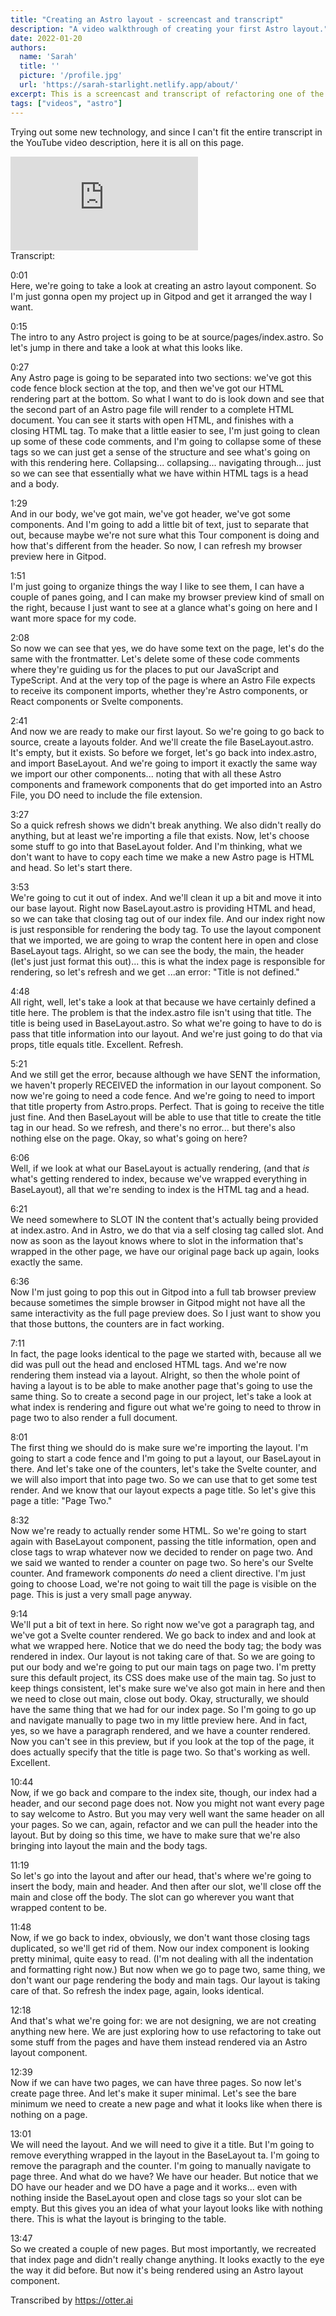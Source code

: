 ```yaml
---
title: "Creating an Astro layout - screencast and transcript"
description: "A video walkthrough of creating your first Astro layout."
date: 2022-01-20
authors:
  name: 'Sarah'
  title: ''
  picture: '/profile.jpg'
  url: 'https://sarah-starlight.netlify.app/about/'
excerpt: This is a screencast and transcript of refactoring one of the basic Astro examples to create an initial BaseLayout component.
tags: ["videos", "astro"]
---
```

Trying out some new technology, and since I can't fit the entire transcript in the YouTube video description, here it is all on this page.
<div class="video-container">
<iframe src="https://www.youtube.com/embed/9bVuIBD70wc" title="YouTube video player" frameborder="0" allow="accelerometer; autoplay; clipboard-write; encrypted-media; gyroscope; picture-in-picture" allowfullscreen></iframe>
</div>
Transcript:

0:01  
Here, we're going to take a look at creating an astro layout component. So I'm just gonna open my project up in Gitpod and get it arranged the way I want.

0:15  
The intro to any Astro project is going to be at source/pages/index.astro. So let's jump in there and take a look at what this looks like.

0:27  
Any Astro page is going to be separated into two sections: we've got this code fence block section at the top, and then we've got our HTML rendering part at the bottom. So what I want to do is look down and see that the second part of an Astro page file will render to a complete HTML document. You can see it starts with open HTML, and finishes with a closing HTML tag. To make that a little easier to see, I'm just going to clean up some of these code comments, and I'm going to collapse some of these tags so we can just get a sense of the structure and see what's going on with this rendering here. Collapsing... collapsing... navigating through... just so we can see that essentially what we have within HTML tags is a head and a body. 

1:29  
And in our body, we've got main, we've got header, we've got some components. And I'm going to add a little bit of text, just to separate that out, because maybe we're not sure what this Tour component is doing and how that's different from the header. So now, I can refresh my browser preview here in Gitpod. 

1:51  
I'm just going to organize things the way I like to see them, I can have a couple of panes going, and I can make my browser preview kind of small on the right, because I just want to see at a glance what's going on here and I want more space for my code. 

2:08  
So now we can see that yes, we do have some text on the page, let's do the same with the frontmatter. Let's delete some of these code comments where they're guiding us for the places to put our JavaScript and TypeScript. And at the very top of the page is where an Astro File expects to receive its component imports, whether they're Astro components, or React components or Svelte components. 

2:41  
And now we are ready to make our first layout. So we're going to go back to source, create a layouts folder. And we'll create the file BaseLayout.astro. It's empty, but it exists. So before we forget, let's go back into index.astro, and import BaseLayout. And we're going to import it exactly the same way we import our other components... noting that with all these Astro components and framework components that do get imported into an Astro File, you DO need to include the file extension. 

3:27  
So a quick refresh shows we didn't break anything. We also didn't really do anything, but at least we're importing a file that exists. Now, let's choose some stuff to go into that BaseLayout folder. And I'm thinking, what we don't want to have to copy each time we make a new Astro page is HTML and head. So let's start there. 

3:53  
We're going to cut it out of index. And we'll clean it up a bit and move it into our base layout. Right now BaseLayout.astro is providing HTML and head, so we can take that closing tag out of our index file. And our index right now is just responsible for rendering the body tag. To use the layout component that we imported, we are going to wrap the content here in open and close BaseLayout tags. Alright, so we can see the body, the main, the header (let's just just format this out)... this is what the index page is responsible for rendering, so let's refresh and we get ...an error: "Title is not defined."

4:48  
All right, well, let's take a look at that because we have certainly defined a title here. The problem is that the index.astro file isn't using that title. The title is being used in BaseLayout.astro. So what we're going to have to do is pass that title information into our layout. And we're just going to do that via props, title equals title. Excellent. Refresh.

5:21  
And we still get the error, because although we have SENT the information, we haven't properly RECEIVED the information in our layout component. So now we're going to need a code fence. And we're going to need to import that title property from Astro.props. Perfect. That is going to receive the title just fine. And then BaseLayout will be able to use that title to create the title tag in our head. So we refresh, and there's no error... but there's also nothing else on the page. Okay, so what's going on here? 

6:06  
Well, if we look at what our BaseLayout is actually rendering, (and that *is* what's getting rendered to index, because we've wrapped everything in BaseLayout), all that we're sending to index is the HTML tag and a head. 

6:21  
We need somewhere to SLOT IN the content that's actually being provided at index.astro. And in Astro, we do that via a self closing tag called slot. And now as soon as the layout knows where to slot in the information that's wrapped in the other page, we have our original page back up again, looks exactly the same. 

6:36  
Now I'm just going to pop this out in Gitpod into a full tab browser preview because sometimes the simple browser in Gitpod might not have all the same interactivity as the full page preview does. So I just want to show you that those buttons, the counters are in fact working. 

7:11  
In fact, the page looks identical to the page we started with, because all we did was pull out the head and enclosed HTML tags. And we're now rendering them instead via a layout. Alright, so then the whole point of having a layout is to be able to make another page that's going to use the same thing. So to create a second page in our project, let's take a look at what index is rendering and figure out what we're going to need to throw in page two to also render a full document. 

8:01  
The first thing we should do is make sure we're importing the layout. I'm going to start a code fence and I'm going to put a layout, our BaseLayout in there. And let's take one of the counters, let's take the Svelte counter, and we will also import that into page two. So we can use that to get some test render. And we know that our layout expects a page title. So let's give this page a title: "Page Two." 

8:32  
Now we're ready to actually render some HTML. So we're going to start again with BaseLayout component, passing the title information, open and close tags to wrap whatever now we decided to render on page two. And we said we wanted to render a counter on page two. So here's our Svelte counter. And framework components *do* need a client directive. I'm just going to choose Load, we're not going to wait till the page is visible on the page. This is just a very small page anyway.

9:14  
We'll put a bit of text in here. So right now we've got a paragraph tag, and we've got a Svelte counter rendered. We go back to index and and look at what we wrapped here. Notice that we do need the body tag; the body was rendered in index. Our layout is not taking care of that. So we are going to put our body and we're going to put our main tags on page two. I'm pretty sure this default project, its CSS does make use of the main tag. So just to keep things consistent, let's make sure we've also got main in here and then we need to close out main, close out body. Okay, structurally, we should have the same thing that we had for our index page. So I'm going to go up and navigate manually to page two in my little preview here. And in fact, yes, so we have a paragraph rendered, and we have a counter rendered. Now you can't see in this preview, but if you look at the top of the page, it does actually specify that the title is page two. So that's working as well. Excellent. 

10:44  
Now, if we go back and compare to the index site, though, our index had a header, and our second page does not. Now you might not want every page to say welcome to Astro. But you may very well want the same header on all your pages. So we can, again, refactor and we can pull the header into the layout. But by doing so this time, we have to make sure that we're also bringing into layout the main and the body tags. 

11:19  
So let's go into the layout and after our head, that's where we're going to insert the body, main and header. And then after our slot, we'll close off the main and close off the body. The slot can go wherever you want that wrapped content to be. 

11:48  
Now, if we go back to index, obviously, we don't want those closing tags duplicated, so we'll get rid of them. Now our index component is looking pretty minimal, quite easy to read. (I'm not dealing with all the indentation and formatting right now.) But now when we go to page two, same thing, we don't want our page rendering the body and main tags. Our layout is taking care of that. So refresh the index page, again, looks identical. 

12:18  
And that's what we're going for: we are not designing, we are not creating anything new here. We are just exploring how to use refactoring to take out some stuff from the pages and have them instead rendered via an Astro layout component. 

12:39  
Now if we can have two pages, we can have three pages. So now let's create page three. And let's make it super minimal. Let's see the bare minimum we need to create a new page and what it looks like when there is nothing on a page. 

13:01  
We will need the layout. And we will need to give it a title. But I'm going to remove everything wrapped in the layout in the BaseLayout ta. I'm going to remove the paragraph and the counter. I'm going to manually navigate to page three. And what do we have? We have our header. But notice that we DO have our header and we DO have a page and it works... even with nothing inside the BaseLayout open and close tags so your slot can be empty. But this gives you an idea of what your layout looks like with nothing there. This is what the layout is bringing to the table. 

13:47  
So we created a couple of new pages. But most importantly, we recreated that index page and didn't really change anything. It looks exactly to the eye the way it did before. But now it's being rendered using an Astro layout component.

Transcribed by https://otter.ai
